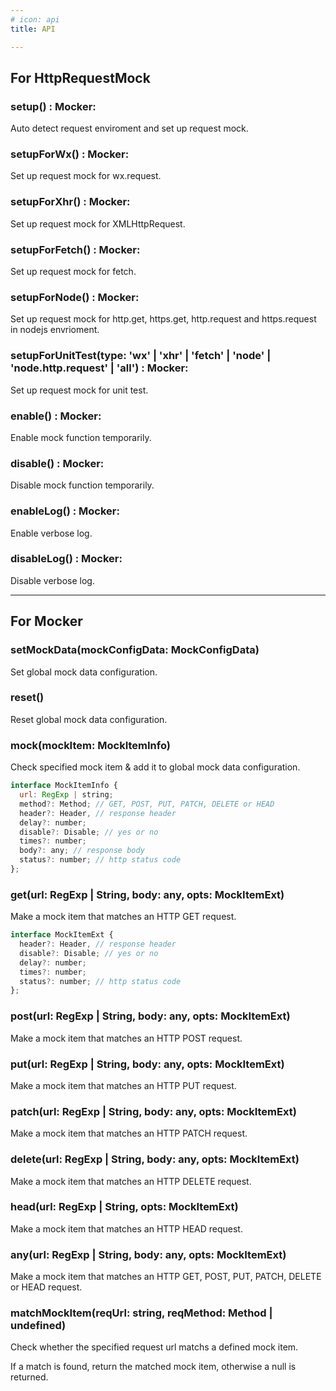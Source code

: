 ```yaml
---
# icon: api
title: API

---
```


## For HttpRequestMock


### setup() : Mocker:

Auto detect request enviroment and set up request mock.

### setupForWx() : Mocker:

Set up request mock for wx.request.

### setupForXhr() : Mocker:

Set up request mock for XMLHttpRequest.

### setupForFetch() : Mocker:

Set up request mock for fetch.

### setupForNode() : Mocker:

Set up request mock for http.get, https.get, http.request and https.request in nodejs envrioment.

### setupForUnitTest(type: 'wx' | 'xhr' | 'fetch' | 'node' | 'node.http.request' | 'all') : Mocker:

Set up request mock for unit test.

### enable() : Mocker:

Enable mock function temporarily.

### disable() : Mocker:

Disable mock function temporarily.

### enableLog() : Mocker:

Enable verbose log.

### disableLog() : Mocker:

Disable verbose log.

---
## For Mocker

### setMockData(mockConfigData: MockConfigData)

Set global mock data configuration.

### reset()

Reset global mock data configuration.

### mock(mockItem: MockItemInfo)

Check specified mock item & add it to global mock data configuration.

```javascript
interface MockItemInfo {
  url: RegExp | string;
  method?: Method; // GET, POST, PUT, PATCH, DELETE or HEAD
  header?: Header, // response header
  delay?: number;
  disable?: Disable; // yes or no
  times?: number;
  body?: any; // response body
  status?: number; // http status code
};
```

### get(url: RegExp | String, body: any, opts: MockItemExt)

Make a mock item that matches an HTTP GET request.

```javascript
interface MockItemExt {
  header?: Header, // response header
  disable?: Disable; // yes or no
  delay?: number;
  times?: number;
  status?: number; // http status code
};
```



### post(url: RegExp | String, body: any, opts: MockItemExt)

Make a mock item that matches an HTTP POST request.

### put(url: RegExp | String, body: any, opts: MockItemExt)

Make a mock item that matches an HTTP PUT request.

### patch(url: RegExp | String, body: any, opts: MockItemExt)

Make a mock item that matches an HTTP PATCH request.

### delete(url: RegExp | String, body: any, opts: MockItemExt)

Make a mock item that matches an HTTP DELETE request.

### head(url: RegExp | String, opts: MockItemExt)

Make a mock item that matches an HTTP HEAD request.

### any(url: RegExp | String, body: any, opts: MockItemExt)

Make a mock item that matches an HTTP GET, POST, PUT, PATCH, DELETE or HEAD  request.

### matchMockItem(reqUrl: string, reqMethod: Method | undefined)

Check whether the specified request url matchs a defined mock item.

If a match is found, return the matched mock item, otherwise a null is returned.
